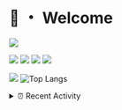 # 👋 ・ Welcome
![](https://komarev.com/ghpvc/?username=Lorenzo0111)

![](https://img.shields.io/badge/Java-ED8B00?style=for-the-badge&logo=java&logoColor=white)
![](https://img.shields.io/badge/JavaScript-323330?style=for-the-badge&logo=javascript&logoColor=F7DF1E)
![](https://img.shields.io/badge/Node.js-339933?style=for-the-badge&logo=nodedotjs&logoColor=white)
![](https://img.shields.io/badge/React-20232A?style=for-the-badge&logo=react&logoColor=61DAFB)

[![](https://github-readme-stats.vercel.app/api?username=Lorenzo0111&show_icons=true&count_private=true)](https://github.com/Lorenzo0111)
![Top Langs](https://github-readme-stats.vercel.app/api/top-langs/?username=Lorenzo0111&layout=compact)

<details>
<summary>⏰ Recent Activity</summary>

<!--RECENT_ACTIVITY:start-->
1. ![issueClosed] **Issue closed:** [Lorenzo0111/ZombieStrikerBot#1](https://github.com/Lorenzo0111/ZombieStrikerBot/issues/1)
2. ![release] Released [v1.6](https://github.com/Lorenzo0111/ElectionsPlus/releases/tag/1.6) in [Lorenzo0111/ElectionsPlus](https://github.com/Lorenzo0111/ElectionsPlus)
3. ![issueClosed] **Issue closed:** [ZombieStriker/QualityArmory#208](https://github.com/ZombieStriker/QualityArmory/issues/208)
4. ![comment] **Commented:** [ZombieStriker/QualityArmory#212](https://github.com/ZombieStriker/QualityArmory/issues/212#issuecomment-980848778)
5. ![prOpened] **Pull request opened:** [ServerJars/updater#20](https://github.com/ServerJars/updater/pull/20)
6. ![release] Released [v1.1.1](https://github.com/Lorenzo0111/QualityArmoryWorldGuard/releases/tag/v1.1.1) in [Lorenzo0111/QualityArmoryWorldGuard](https://github.com/Lorenzo0111/QualityArmoryWorldGuard)
7. ![issueClosed] **Issue closed:** [Lorenzo0111/QualityArmoryWorldGuard#1](https://github.com/Lorenzo0111/QualityArmoryWorldGuard/issues/1)
8. ![issueClosed] **Issue closed:** [ZombieStriker/QualityArmory#211](https://github.com/ZombieStriker/QualityArmory/issues/211)
9. ![comment] **Commented:** [ZombieStriker/QualityArmory#211](https://github.com/ZombieStriker/QualityArmory/issues/211#issuecomment-980636181)
10. ![prMerged] **Pull request merged:** [Lorenzo0111/HangarUpdater#13](https://github.com/Lorenzo0111/HangarUpdater/pull/13)
<!--RECENT_ACTIVITY:end-->


<!--RECENT_ACTIVITY:last_update-->
Last Updated: Wednesday, December 1st, 2021, 12:41:11 AM
<!--RECENT_ACTIVITY:last_update_end-->
</details>

[issueOpened]: https://cdn.jsdelivr.net/gh/Readme-Workflows/Readme-Icons@main/icons/octicons/IssueOpenedOld.svg
[issueClosed]: https://cdn.jsdelivr.net/gh/Readme-Workflows/Readme-Icons@main/icons/octicons/IssueClosedOld.svg

[prOpened]: https://cdn.jsdelivr.net/gh/Readme-Workflows/Readme-Icons@main/icons/octicons/PullRequestOpened.svg
[prClosed]: https://cdn.jsdelivr.net/gh/Readme-Workflows/Readme-Icons@main/icons/octicons/PullRequestClosed.svg
[prMerged]: https://cdn.jsdelivr.net/gh/Readme-Workflows/Readme-Icons@main/icons/octicons/PullRequestMerged.svg

[comment]: https://cdn.jsdelivr.net/gh/Readme-Workflows/Readme-Icons@main/icons/octicons/Comment.svg

[changesRequested]: https://cdn.jsdelivr.net/gh/Readme-Workflows/Readme-Icons@main/icons/octicons/RequestedChanges.svg
[approved]: https://cdn.jsdelivr.net/gh/Readme-Workflows/Readme-Icons@main/icons/octicons/ApprovedChanges.svg

[repoCreated]: https://cdn.jsdelivr.net/gh/Readme-Workflows/Readme-Icons@main/icons/octicons/Repository.svg
[release]: https://cdn.jsdelivr.net/gh/Readme-Workflows/Readme-Icons@main/icons/octicons/Release.svg
[star]: https://cdn.jsdelivr.net/gh/Readme-Workflows/Readme-Icons@main/icons/octicons/StarredRepository.svg
[wiki]: https://cdn.jsdelivr.net/gh/Readme-Workflows/Readme-Icons@main/icons/octicons/Wiki.svg
[fork]: https://cdn.jsdelivr.net/gh/Readme-Workflows/Readme-Icons@main/icons/octicons/ForkedRepository.svg
[people]: https://cdn.jsdelivr.net/gh/Readme-Workflows/Readme-Icons@main/icons/octicons/People.svg
